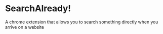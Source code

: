 # SearchAlready!
A chrome extension that allows you to search something directly when you arrive on a website
